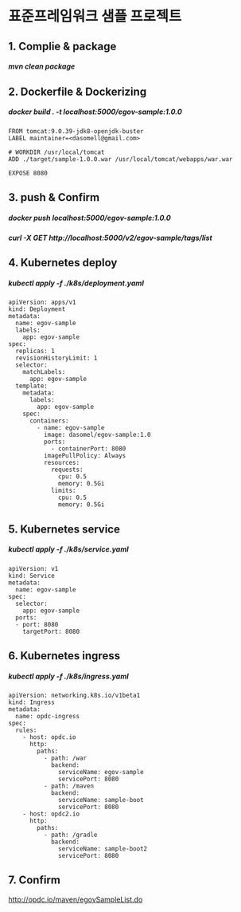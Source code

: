 # 표준프레임워크 샘플 프로젝트
## 1. Complie & package
##### mvn clean package

## 2. Dockerfile & Dockerizing
##### docker build . -t localhost:5000/egov-sample:1.0.0
    FROM tomcat:9.0.39-jdk8-openjdk-buster
    LABEL maintainer=<dasomell@gmail.com>
    
    # WORKDIR /usr/local/tomcat
    ADD ./target/sample-1.0.0.war /usr/local/tomcat/webapps/war.war
    
    EXPOSE 8080
    
## 3. push & Confirm
##### docker push localhost:5000/egov-sample:1.0.0
##### curl -X GET http://localhost:5000/v2/egov-sample/tags/list
    
## 4. Kubernetes deploy
##### kubectl apply -f ./k8s/deployment.yaml
    apiVersion: apps/v1
    kind: Deployment
    metadata:
      name: egov-sample
      labels:
        app: egov-sample
    spec:
      replicas: 1
      revisionHistoryLimit: 1
      selector:
        matchLabels:
          app: egov-sample
      template:
        metadata:
          labels:
            app: egov-sample
        spec:
          containers:
            - name: egov-sample
              image: dasomel/egov-sample:1.0
              ports:
                - containerPort: 8080
              imagePullPolicy: Always
              resources:
                requests:
                  cpu: 0.5
                  memory: 0.5Gi
                limits:
                  cpu: 0.5
                  memory: 0.5Gi
## 5. Kubernetes service
##### kubectl apply -f ./k8s/service.yaml
    apiVersion: v1
    kind: Service
    metadata:
      name: egov-sample
    spec:
      selector:
        app: egov-sample
      ports:
      - port: 8080
        targetPort: 8080

## 6. Kubernetes ingress
##### kubectl apply -f ./k8s/ingress.yaml
    apiVersion: networking.k8s.io/v1beta1
    kind: Ingress
    metadata:
      name: opdc-ingress
    spec:
      rules:
        - host: opdc.io
          http:
            paths:
              - path: /war
                backend:
                  serviceName: egov-sample
                  servicePort: 8080
              - path: /maven
                backend:
                  serviceName: sample-boot
                  servicePort: 8080
        - host: opdc2.io
          http:
            paths:
              - path: /gradle
                backend:
                  serviceName: sample-boot2
                  servicePort: 8080

## 7. Confirm
   http://opdc.io/maven/egovSampleList.do